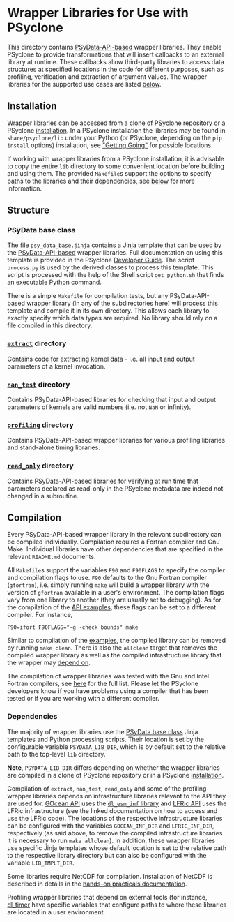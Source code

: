 # Wrapper Libraries for Use with PSyclone

This directory contains [PSyData-API-based](
https://psyclone.readthedocs.io/en/stable/psy_data.html) wrapper libraries.
They enable PSyclone to provide transformations that will insert callbacks
to an external library at runtime. These callbacks allow third-party libraries
to access data structures at specified locations in the code for different
purposes, such as profiling, verification and extraction of argument values.
The wrapper libraries for the supported use cases are listed
[below](#structure).

## Installation

Wrapper libraries can be accessed from a clone of PSyclone repository
or a PSyclone [installation](
https://psyclone.readthedocs.io/en/stable/getting_going.html). In a
PSyclone installation the libraries may be found in ``share/psyclone/lib``
under your Python (or PSyclone, depending on the ``pip install`` options)
installation, see ["Getting Going"](
https://psyclone.readthedocs.io/en/stable/getting_going.html)
for possible locations.

If working with wrapper libraries from a PSyclone installation, it
is advisable to copy the entire ``lib`` directory to some convenient
location before building and using them. The provided ``Makefile``s
support the options to specify paths to the libraries and their
dependencies, see [below](#compilation) for more information.

## Structure

### PSyData base class

The file ``psy_data_base.jinja`` contains a Jinja template that can be used
by the [PSyData-API-based](
https://psyclone.readthedocs.io/en/stable/psy_data.html) wrapper libraries.
Full documentation on using this template is provided in the PSyclone
[Developer Guide](
https://psyclone.readthedocs.io/en/latest/developer_guide/psy_data.html#jinja). The
script ``process.py`` is used by the derived classes to process this
template. This script is processed with the help of the Shell script
``get_python.sh`` that finds an executable Python command.

There is a simple ``Makefile`` for compilation tests, but any
PSyData-API-based wrapper library (in any of the subdirectories here) will
process this template and compile it in its own directory. This allows each
library to exactly specify which data types are required. No library should
rely on a file compiled in this directory.

### [``extract``](./extract) directory

Contains code for extracting kernel data - i.e. all input and output
parameters of a kernel invocation.

### [``nan_test``](./nan_test) directory

Contains PSyData-API-based libraries for checking that input and output
parameters of kernels are valid numbers (i.e. not ``NaN`` or infinity).

### [``profiling``](./profiling) directory

Contains PSyData-API-based wrapper libraries for various profiling libraries
and stand-alone timing libraries.

### [``read_only``](./read_only) directory

Contains PSyData-API-based libraries for verifying at run time that
parameters declared as read-only in the PSyclone metadata are indeed not
changed in a subroutine.

## Compilation

Every PSyData-API-based wrapper library in the relevant subdirectory can
be compiled individually. Compilation requires a Fortran compiler and
Gnu Make. Individual libraries have other dependencies that are specified
in the relevant ``README.md`` documents.

All ``Makefile``s support the variables ``F90`` and ``F90FLAGS`` to specify
the compiler and compilation flags to use. ``F90`` defaults to the Gnu
Fortran compiler (``gfortran``), i.e. simply running ``make`` will build a
wrapper library with the version of ``gfortran`` available in a user's
environment. The compilation flags vary from one library to another (they
are usually set to debugging). As for the compilation of the [API examples](
https://psyclone.readthedocs.io/en/latest/examples.html#compilation), these
flags can be set to a different compiler. For instance,

```shell
F90=ifort F90FLAGS="-g -check bounds" make
```

Similar to compilation of the [examples](
https://psyclone.readthedocs.io/en/latest/examples.html#compilation), the
compiled library can be removed by running ``make clean``. There is also
the ``allclean`` target that removes the compiled wrapper library as well
as the compiled infrastructure library that the wrapper may
[depend on](#dependencies).

The compilation of wrapper libraries was tested with the Gnu and Intel
Fortran compilers, see [here](
https://psyclone.readthedocs.io/en/latest/examples.html#supported-compilers)
for the full list. Please let the PSyclone developers know if you have
problems using a compiler that has been tested or if you are working
with a different compiler.

### Dependencies

The majority of wrapper libraries use the [PSyData base class](
#psydata-base-class) Jinja templates and Python processing scripts. Their
location is set by the configurable variable ``PSYDATA_LIB_DIR``, which
is by default set to the relative path to the top-level `lib` directory.

**Note**, ``PSYDATA_LIB_DIR`` differs depending on whether the wrapper
libraries are compiled in a clone of PSyclone repository or in a PSyclone
[installation](#installation).

Compilation of ``extract``, ``nan_test``, ``read_only`` and some of the
profiling wrapper libraries depends on infrastructure libraries relevant
to the API they are used for. [GOcean API](
https://psyclone.readthedocs.io/en/stable/gocean1p0.html) uses the
[``dl_esm_inf`` library](https://github.com/stfc/dl_esm_inf) and
[LFRic API](
https://psyclone.readthedocs.io/en/latest/lfric.html)
uses the LFRic infrastructure (see the linked documentation on how to
access and use the LFRic code). The locations of the respective
infrastructure libraries can be configured with the variables
``GOCEAN_INF_DIR`` and ``LFRIC_INF_DIR``, respectively (as said above,
to remove the compiled infrastructure libraries it is necessary to
run ``make allclean``). In addition, these wrapper libraries use
specific Jinja templates whose default location is set to the relative
path to the respective library directory but can also be configured with
the variable ``LIB_TMPLT_DIR``.

Some libraries require NetCDF for compilation. Installation of NetCDF is
described in details in the [hands-on practicals documentation](
https://github.com/stfc/PSyclone/tree/master/tutorial/practicals#netcdf-library-lfric-examples).

Profiling wrapper libraries that depend on external tools (for instance,
[dl_timer](./profiling/dl_timer/README.md) have specific variables that
configure paths to where these libraries are located in a user environment.

<!--
## Licence

-------------------------------------------------------------------------------

BSD 3-Clause License

Copyright (c) 2020-2025, Science and Technology Facilities Council.
All rights reserved.

Redistribution and use in source and binary forms, with or without
modification, are permitted provided that the following conditions are met:

* Redistributions of source code must retain the above copyright notice, this
  list of conditions and the following disclaimer.

* Redistributions in binary form must reproduce the above copyright notice,
  this list of conditions and the following disclaimer in the documentation
  and/or other materials provided with the distribution.

* Neither the name of the copyright holder nor the names of its
  contributors may be used to endorse or promote products derived from
  this software without specific prior written permission.

THIS SOFTWARE IS PROVIDED BY THE COPYRIGHT HOLDERS AND CONTRIBUTORS
"AS IS" AND ANY EXPRESS OR IMPLIED WARRANTIES, INCLUDING, BUT NOT
LIMITED TO, THE IMPLIED WARRANTIES OF MERCHANTABILITY AND FITNESS
FOR A PARTICULAR PURPOSE ARE DISCLAIMED. IN NO EVENT SHALL THE
COPYRIGHT HOLDER OR CONTRIBUTORS BE LIABLE FOR ANY DIRECT, INDIRECT,
INCIDENTAL, SPECIAL, EXEMPLARY, OR CONSEQUENTIAL DAMAGES (INCLUDING,
BUT NOT LIMITED TO, PROCUREMENT OF SUBSTITUTE GOODS OR SERVICES;
LOSS OF USE, DATA, OR PROFITS; OR BUSINESS INTERRUPTION) HOWEVER
CAUSED AND ON ANY THEORY OF LIABILITY, WHETHER IN CONTRACT, STRICT
LIABILITY, OR TORT (INCLUDING NEGLIGENCE OR OTHERWISE) ARISING IN
ANY WAY OUT OF THE USE OF THIS SOFTWARE, EVEN IF ADVISED OF THE
POSSIBILITY OF SUCH DAMAGE.

-------------------------------------------------------------------------------
Authors: J. Henrichs, Bureau of Meteorology,
         I. Kavcic, Met Office
-->
